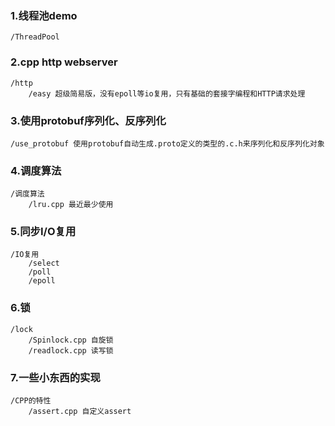 ### 1.线程池demo
    /ThreadPool 
### 2.cpp http webserver
    /http
        /easy 超级简易版，没有epoll等io复用，只有基础的套接字编程和HTTP请求处理
### 3.使用protobuf序列化、反序列化
    /use_protobuf 使用protobuf自动生成.proto定义的类型的.c.h来序列化和反序列化对象
### 4.调度算法
    /调度算法
        /lru.cpp 最近最少使用
### 5.同步I/O复用
    /IO复用
        /select
        /poll
        /epoll
### 6.锁
    /lock
        /Spinlock.cpp 自旋锁
        /readlock.cpp 读写锁

### 7.一些小东西的实现
    /CPP的特性
        /assert.cpp 自定义assert

 